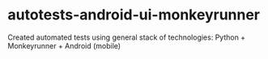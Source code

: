 # autotests-android-ui-monkeyrunner
Created automated tests using general stack of technologies: Python + Monkeyrunner + Android (mobile)
